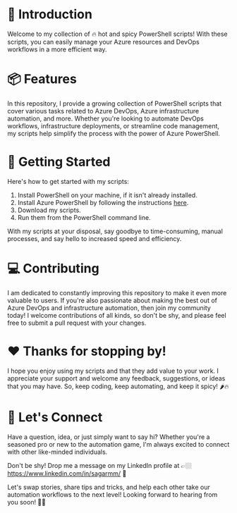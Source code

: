 # 🚀 Introduction

Welcome to my collection of 🔥 hot and spicy PowerShell scripts! With these scripts, you can easily manage your Azure resources and DevOps workflows in a more efficient way.

# 📦 Features

In this repository, I provide a growing collection of PowerShell scripts that cover various tasks related to Azure DevOps, Azure infrastructure automation, and more. Whether you're looking to automate DevOps workflows, infrastructure deployments, or streamline code management, my scripts help simplify the process with the power of Azure PowerShell.

# 🚀 Getting Started

Here's how to get started with my scripts:

1. Install PowerShell on your machine, if it isn't already installed.
2. Install Azure PowerShell by following the instructions [here](https://docs.microsoft.com/en-us/powershell/azure/install-az-ps).
3. Download my scripts.
4. Run them from the PowerShell command line.

With my scripts at your disposal, say goodbye to time-consuming, manual processes, and say hello to increased speed and efficiency.

# 💻 Contributing

I am dedicated to constantly improving this repository to make it even more valuable to users. If you're also passionate about making the best out of Azure DevOps and infrastructure automation, then join my community today! I welcome contributions of all kinds, so don't be shy, and please feel free to submit a pull request with your changes.

# ❤️ Thanks for stopping by!

I hope you enjoy using my scripts and that they add value to your work. I appreciate your support and welcome any feedback, suggestions, or ideas that you may have. So, keep coding, keep automating, and keep it spicy! 🌶️🔥

# 📧 Let's Connect

Have a question, idea, or just simply want to say hi? Whether you're a seasoned pro or new to the automation game, I'm always excited to connect with other like-minded individuals.

Don't be shy! Drop me a message on my LinkedIn profile at 👉🏼 https://www.linkedin.com/in/sagarmm/ 🔗

Let's swap stories, share tips and tricks, and help each other take our automation workflows to the next level! Looking forward to hearing from you soon! 🤖✨
